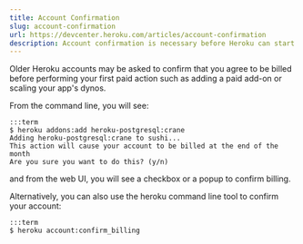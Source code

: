 ```yaml
---
title: Account Confirmation
slug: account-confirmation
url: https://devcenter.heroku.com/articles/account-confirmation
description: Account confirmation is necessary before Heroku can start charging your card.
---
```


Older Heroku accounts may be asked to confirm that you agree to be billed before performing your first paid action such as adding a paid add-on or scaling your app's dynos.

From the command line, you will see:

    :::term
    $ heroku addons:add heroku-postgresql:crane
    Adding heroku-postgresql:crane to sushi... 
    This action will cause your account to be billed at the end of the month
    Are you sure you want to do this? (y/n)

and from the web UI, you will see a checkbox or a popup to confirm billing.

Alternatively, you can also use the heroku command line tool to confirm your account:

    :::term
    $ heroku account:confirm_billing

